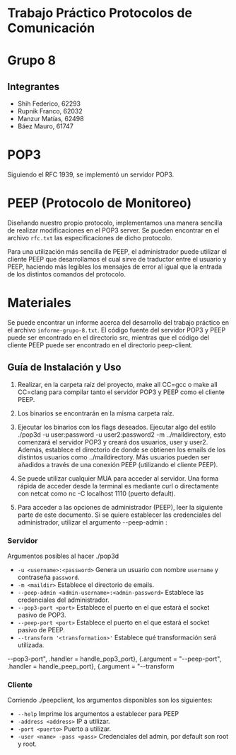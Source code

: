 # Trabajo Práctico Protocolos de Comunicación
# Grupo 8

## Integrantes
+ Shih Federico, 62293
+ Rupnik Franco, 62032
+ Manzur Matías, 62498
+ Báez Mauro, 61747

# POP3
Siguiendo el RFC 1939, se implementó un servidor POP3. 

# PEEP (Protocolo de Monitoreo)
Diseñando nuestro propio protocolo, implementamos una manera sencilla de realizar modificaciones en el POP3 server.
Se pueden encontrar en el archivo `rfc.txt` las especificaciones de dicho protocolo.

Para una utilización más sencilla de PEEP, el administrador puede utilizar el cliente PEEP que desarrollamos el cual
sirve de traductor entre el usuario y PEEP, haciendo más legibles los mensajes de error al igual que la entrada de los
distintos comandos del protocolo.


# Materiales
Se puede encontrar un informe acerca del desarrollo del trabajo práctico en el archivo `informe-grupo-8.txt`. El código fuente del servidor POP3 y PEEP puede ser encontrado en el directorio src, mientras que el código del cliente PEEP puede ser encontrado en el directorio peep-client.


## Guía de Instalación y Uso
1. Realizar, en la carpeta raíz del proyecto, make all CC=gcc o make all CC=clang para compilar tanto el servidor POP3 y PEEP como el cliente PEEP.
   
2. Los binarios se encontrarán en la misma carpeta raíz. 
   
3. Ejecutar los binarios con los flags deseados. Ejecutar algo del estilo ./pop3d -u user:password -u user2:password2 -m ../maildirectory, esto comenzará el servidor POP3 y creará dos usuarios, user y user2. Además, establece el directorio de donde se obtienen los emails de los distintos usuarios como ../maildirectory. Más usuarios pueden ser añadidos a través de una conexión PEEP (utilizando el cliente PEEP).

4. Se puede utilizar cualquier MUA para acceder al servidor. Una forma rápida de acceder desde la terminal es mediante curl o directamente con netcat como nc -C localhost 1110 (puerto default).

5. Para acceder a las opciones de administrador (PEEP), leer la siguiente parte de este documento. Si se quiere establecer las credenciales del administrador, utilizar el argumento --peep-admin <admin-username>:<admin-password>


### Servidor
Argumentos posibles al hacer ./pop3d
+ `-u <username>:<password>`     Genera un usuario con nombre `username` y contraseña `password`.
+ `-m <maildir>`    Establece el directorio de emails.
+ `--peep-admin <admin-username>:<admin-password>`     Establece las credenciales del administrador.
+ `--pop3-port <port>`  Establece el puerto en el que estará el socket pasivo de POP3.
+ `--peep-port <port>`  Establece el puerto en el que estará el socket pasivo de PEEP.
+ `--transform '<transformation>'` Establece qué transformación será utilizada.

--pop3-port", .handler = handle_pop3_port},
    {.argument = "--peep-port", .handler = handle_peep_port},
    {.argument = "--transform


### Cliente
Corriendo ./peepclient, los argumentos disponibles son los siguientes:
+ `--help`  Imprime los argumentos a establecer para PEEP
+ `-address <address>`    IP a utilizar.
+ `-port <puerto>`  Puerto a utilizar.
+ `-user <name> -pass <pass>`   Credenciales del admin, por default son root y root.

